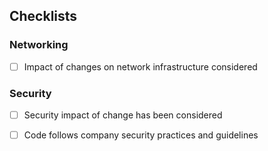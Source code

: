 ## Checklists

### Networking

- [ ] Impact of changes on network infrastructure considered

### Security

- [ ] Security impact of change has been considered
- [ ] Code follows company security practices and guidelines

